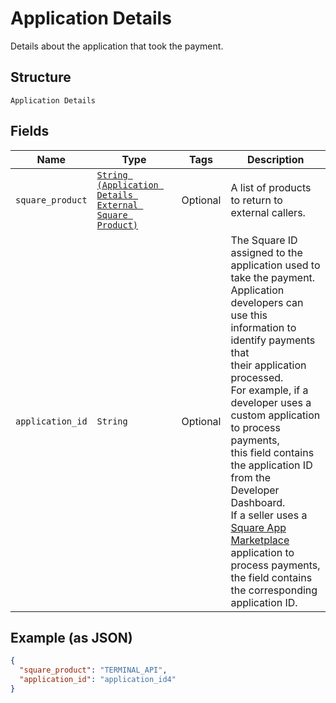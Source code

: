
# Application Details

Details about the application that took the payment.

## Structure

`Application Details`

## Fields

| Name | Type | Tags | Description |
|  --- | --- | --- | --- |
| `square_product` | [`String (Application Details External Square Product)`](/doc/models/application-details-external-square-product.md) | Optional | A list of products to return to external callers. |
| `application_id` | `String` | Optional | The Square ID assigned to the application used to take the payment.<br>Application developers can use this information to identify payments that<br>their application processed.<br>For example, if a developer uses a custom application to process payments,<br>this field contains the application ID from the Developer Dashboard.<br>If a seller uses a [Square App Marketplace](https://developer.squareup.com/docs/app-marketplace)<br>application to process payments, the field contains the corresponding application ID. |

## Example (as JSON)

```json
{
  "square_product": "TERMINAL_API",
  "application_id": "application_id4"
}
```

